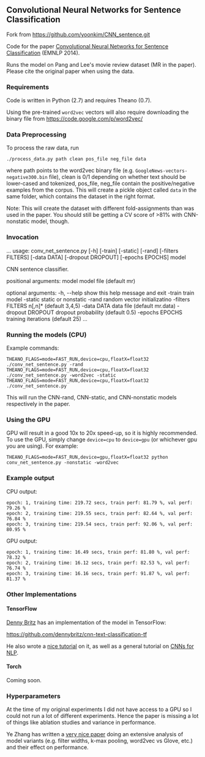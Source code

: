 ## Convolutional Neural Networks for Sentence Classification

Fork from https://github.com/yoonkim/CNN_sentence.git

Code for the paper [Convolutional Neural Networks for Sentence Classification](http://arxiv.org/abs/1408.5882) (EMNLP 2014).

Runs the model on Pang and Lee's movie review dataset (MR in the paper).
Please cite the original paper when using the data.

### Requirements
Code is written in Python (2.7) and requires Theano (0.7).

Using the pre-trained `word2vec` vectors will also require downloading the binary file from
https://code.google.com/p/word2vec/


### Data Preprocessing
To process the raw data, run

```
./process_data.py path clean pos_file neg_file data
```

where path points to the word2vec binary file (e.g. `GoogleNews-vectors-negative300.bin` file),
clean is 0/1 depending on whether text should be lower-cased and tokenized,
pos_file, neg_file contain the positive/negative examples from the corpus.
This will create a pickle object called `data` in the same folder, which contains the dataset
in the right format.

Note: This will create the dataset with different fold-assignments than was used in the paper.
You should still be getting a CV score of >81% with CNN-nonstatic model, though.

### Invocation
...
usage: conv_net_sentence.py [-h] [-train] [-static] [-rand] [-filters FILTERS]
                            [-data DATA] [-dropout DROPOUT] [-epochs EPOCHS]
                            model

CNN sentence classifier.

positional arguments:
  model             model file (default mr)

optional arguments:
  -h, --help        show this help message and exit
  -train            train model
  -static           static or nonstatic
  -rand             random vector initializatino
  -filters FILTERS  n[,n]* (default 3,4,5)
  -data DATA        data file (default mr.data)
  -dropout DROPOUT  dropout probability (default 0.5)
  -epochs EPOCHS    training iterations (default 25)
...

### Running the models (CPU)
Example commands:

```
THEANO_FLAGS=mode=FAST_RUN,device=cpu,floatX=float32 ./conv_net_sentence.py -rand
THEANO_FLAGS=mode=FAST_RUN,device=cpu,floatX=float32 ./conv_net_sentence.py -word2vec -static
THEANO_FLAGS=mode=FAST_RUN,device=cpu,floatX=float32 ./conv_net_sentence.py
```

This will run the CNN-rand, CNN-static, and CNN-nonstatic models respectively in the paper.

### Using the GPU
GPU will result in a good 10x to 20x speed-up, so it is highly recommended. 
To use the GPU, simply change `device=cpu` to `device=gpu` (or whichever gpu you are using).
For example:
```
THEANO_FLAGS=mode=FAST_RUN,device=gpu,floatX=float32 python conv_net_sentence.py -nonstatic -word2vec
```

### Example output
CPU output:
```
epoch: 1, training time: 219.72 secs, train perf: 81.79 %, val perf: 79.26 %
epoch: 2, training time: 219.55 secs, train perf: 82.64 %, val perf: 76.84 %
epoch: 3, training time: 219.54 secs, train perf: 92.06 %, val perf: 80.95 %
```
GPU output:
```
epoch: 1, training time: 16.49 secs, train perf: 81.80 %, val perf: 78.32 %
epoch: 2, training time: 16.12 secs, train perf: 82.53 %, val perf: 76.74 %
epoch: 3, training time: 16.16 secs, train perf: 91.87 %, val perf: 81.37 %
```

### Other Implementations
#### TensorFlow
[Denny Britz](http://www.wildml.com) has an implementation of the model in TensorFlow:

https://github.com/dennybritz/cnn-text-classification-tf

He also wrote a [nice tutorial](http://www.wildml.com/2015/12/implementing-a-cnn-for-text-classification-in-tensorflow) on it, as well as a general tutorial on [CNNs for NLP](http://www.wildml.com/2015/11/understanding-convolutional-neural-networks-for-nlp).

#### Torch
Coming soon.

### Hyperparameters
At the time of my original experiments I did not have access to a GPU so I could not run a lot of different experiments.
Hence the paper is missing a lot of things like ablation studies and variance in performance.

Ye Zhang has written a [very nice paper](http://arxiv.org/abs/1510.03820) doing an extensive analysis of model variants (e.g. filter widths, k-max pooling, word2vec vs Glove, etc.) and their effect on performance.

